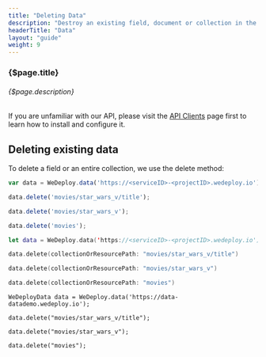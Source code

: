 ```yaml
---
title: "Deleting Data"
description: "Destroy an existing field, document or collection in the database."
headerTitle: "Data"
layout: "guide"
weight: 9
---
```


### {$page.title}

###### {$page.description}

<aside>

If you are unfamiliar with our API, please visit the [API Clients](/docs/intro/api-clients/) page first to learn how to install and configure it.

</aside>

<article id="1">

## Deleting existing data

To delete a field or an entire collection, we use the delete method:

```javascript
var data = WeDeploy.data('https://<serviceID>-<projectID>.wedeploy.io');

data.delete('movies/star_wars_v/title');

data.delete('movies/star_wars_v');

data.delete('movies');
```
```swift
let data = WeDeploy.data('https://<serviceID>-<projectID>.wedeploy.io')

data.delete(collectionOrResourcePath: "movies/star_wars_v/title")

data.delete(collectionOrResourcePath: "movies/star_wars_v")

data.delete(collectionOrResourcePath: "movies")
```
```text/x-java
WeDeployData data = WeDeploy.data('https://data-datademo.wedeploy.io');

data.delete("movies/star_wars_v/title");

data.delete("movies/star_wars_v");

data.delete("movies");
```

</article>
